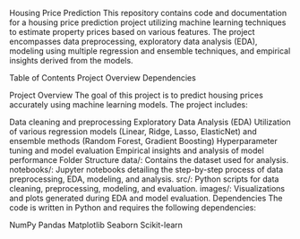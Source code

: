 Housing Price Prediction
This repository contains code and documentation for a housing price prediction project utilizing machine learning techniques to estimate property prices based on various features. The project encompasses data preprocessing, exploratory data analysis (EDA), modeling using multiple regression and ensemble techniques, and empirical insights derived from the models.

Table of Contents
Project Overview
Dependencies

Project Overview
The goal of this project is to predict housing prices accurately using machine learning models. The project includes:

Data cleaning and preprocessing
Exploratory Data Analysis (EDA)
Utilization of various regression models (Linear, Ridge, Lasso, ElasticNet) and ensemble methods (Random Forest, Gradient Boosting)
Hyperparameter tuning and model evaluation
Empirical insights and analysis of model performance
Folder Structure
data/: Contains the dataset used for analysis.
notebooks/: Jupyter notebooks detailing the step-by-step process of data preprocessing, EDA, modeling, and analysis.
src/: Python scripts for data cleaning, preprocessing, modeling, and evaluation.
images/: Visualizations and plots generated during EDA and model evaluation.
Dependencies
The code is written in Python and requires the following dependencies:

NumPy
Pandas
Matplotlib
Seaborn
Scikit-learn

